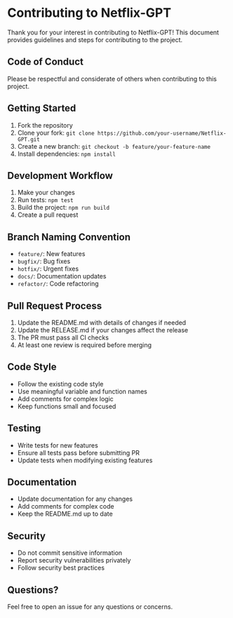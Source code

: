 # Contributing to Netflix-GPT

Thank you for your interest in contributing to Netflix-GPT! This document provides guidelines and steps for contributing to the project.

## Code of Conduct

Please be respectful and considerate of others when contributing to this project.

## Getting Started

1. Fork the repository
2. Clone your fork: `git clone https://github.com/your-username/Netflix-GPT.git`
3. Create a new branch: `git checkout -b feature/your-feature-name`
4. Install dependencies: `npm install`

## Development Workflow

1. Make your changes
2. Run tests: `npm test`
3. Build the project: `npm run build`
4. Create a pull request

## Branch Naming Convention

- `feature/`: New features
- `bugfix/`: Bug fixes
- `hotfix/`: Urgent fixes
- `docs/`: Documentation updates
- `refactor/`: Code refactoring

## Pull Request Process

1. Update the README.md with details of changes if needed
2. Update the RELEASE.md if your changes affect the release
3. The PR must pass all CI checks
4. At least one review is required before merging

## Code Style

- Follow the existing code style
- Use meaningful variable and function names
- Add comments for complex logic
- Keep functions small and focused

## Testing

- Write tests for new features
- Ensure all tests pass before submitting PR
- Update tests when modifying existing features

## Documentation

- Update documentation for any changes
- Add comments for complex code
- Keep the README.md up to date

## Security

- Do not commit sensitive information
- Report security vulnerabilities privately
- Follow security best practices

## Questions?

Feel free to open an issue for any questions or concerns. 